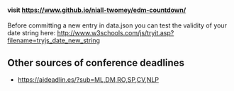 #### visit https://www.github.io/niall-twomey/edm-countdown/

Before committing a new entry in data.json you can test the validity of your date string here:
http://www.w3schools.com/js/tryit.asp?filename=tryjs_date_new_string

## Other sources of conference deadlines

- https://aideadlin.es/?sub=ML,DM,RO,SP,CV,NLP
